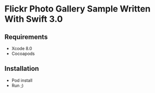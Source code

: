# Flickr Photo Gallery Sample Written With Swift 3.0

## Requirements
*  Xcode 8.0
*  Cocoapods

## Installation
*  Pod install
*  Run ;)

